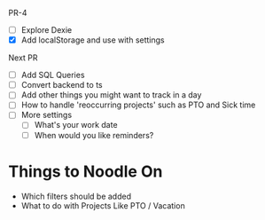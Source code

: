 PR-4

- [ ] Explore Dexie
- [x] Add localStorage and use with settings

Next PR

- [ ] Add SQL Queries
- [ ] Convert backend to ts
- [ ] Add other things you might want to track in a day
- [ ] How to handle 'reoccurring projects' such as PTO and Sick time 
- [ ] More settings
     - [ ] What's your work date
     - [ ] When would you like reminders?

# Things to Noodle On

- Which filters should be added
- What to do with Projects Like PTO / Vacation